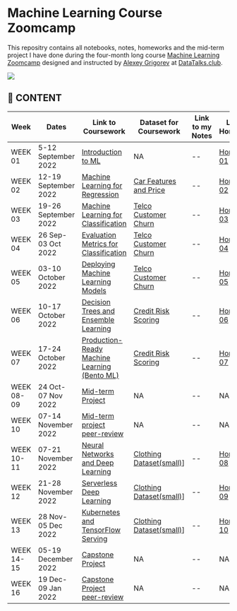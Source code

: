 # Machine Learning Course Zoomcamp

This repositry contains all notebooks, notes, homeworks and the mid-term project I have done during the four-month long course [Machine Learning Zoomcamp](https://github.com/alexeygrigorev/mlbookcamp-code/tree/master/course-zoomcamp) designed and instructed by [Alexey Grigorev](https://github.com/alexeygrigorev) at [DataTalks.club](https://datatalks.club/).

<img src="https://github.com/alexeygrigorev/mlbookcamp-code/raw/master/images/zoomcamp.jpg" />

## :book: CONTENT

|Week  |Dates | Link to Coursework | Dataset for Coursework | Link to my Notes| Link to Homework | Dataset for Homework | My Solution to Homework|
|------|-----| -------------------| -----------------------|---------------- |------------------|----------------------|------------------------|
| WEEK 01 | 5-12 September 2022 | [Introduction to ML](https://github.com/alexeygrigorev/mlbookcamp-code/tree/master/course-zoomcamp/01-intro)| NA | -- | [Homework 01](https://github.com/alexeygrigorev/mlbookcamp-code/blob/master/course-zoomcamp/cohorts/2022/01-intro/homework.md)| [Car Features and Price](https://www.kaggle.com/datasets/CooperUnion/cardataset)  |[Solution Jupyter notebook](https://github.com/bhasarma/mlcoursezoom-camp/tree/main/homeworks/HW01)|
| WEEK 02 | 12-19 September 2022 | [Machine Learning for Regression](https://github.com/alexeygrigorev/mlbookcamp-code/tree/master/course-zoomcamp/02-regression)| [Car Features and Price](https://www.kaggle.com/datasets/CooperUnion/cardataset) | -- | [Homework 02](https://github.com/alexeygrigorev/mlbookcamp-code/blob/master/course-zoomcamp/cohorts/2022/01-intro/homework.md)| [Car Features and Price](https://www.kaggle.com/datasets/CooperUnion/cardataset)  |[Solution Jupyter notebook](https://github.com/bhasarma/mlcoursezoom-camp/tree/main/homeworks/HW01)|
| WEEK 03 | 19-26 September 2022 | [Machine Learning for Classification](https://github.com/alexeygrigorev/mlbookcamp-code/tree/master/course-zoomcamp/03-classification)| [Telco Customer Churn](https://www.kaggle.com/datasets/blastchar/telco-customer-churn) | -- | [Homework 03](https://github.com/alexeygrigorev/mlbookcamp-code/blob/master/course-zoomcamp/cohorts/2022/01-intro/homework.md)| [Car Features and Price](https://www.kaggle.com/datasets/CooperUnion/cardataset)  |[Solution Jupyter notebook](https://github.com/bhasarma/mlcoursezoom-camp/tree/main/homeworks/HW01)|
| WEEK 04 | 26 Sep-03 Oct 2022 | [Evaluation Metrics for Classification](https://github.com/alexeygrigorev/mlbookcamp-code/tree/master/course-zoomcamp/04-evaluation)| [Telco Customer Churn](https://www.kaggle.com/datasets/blastchar/telco-customer-churn) | -- | [Homework 04](https://github.com/alexeygrigorev/mlbookcamp-code/blob/master/course-zoomcamp/cohorts/2022/01-intro/homework.md)| [Car Features and Price](https://www.kaggle.com/datasets/CooperUnion/cardataset)  |[Solution Jupyter notebook](https://github.com/bhasarma/mlcoursezoom-camp/tree/main/homeworks/HW01)|
| WEEK 05 | 03-10 October 2022 | [Deploying Machine Learning Models](https://github.com/alexeygrigorev/mlbookcamp-code/tree/master/course-zoomcamp/05-deployment)| [Telco Customer Churn](https://www.kaggle.com/datasets/blastchar/telco-customer-churn) | -- | [Homework 05](https://github.com/alexeygrigorev/mlbookcamp-code/blob/master/course-zoomcamp/cohorts/2022/01-intro/homework.md)| [Car Features and Price](https://www.kaggle.com/datasets/CooperUnion/cardataset)  |[Solution Jupyter notebook](https://github.com/bhasarma/mlcoursezoom-camp/tree/main/homeworks/HW01)|
| WEEK 06 | 10-17 October 2022 | [Decision Trees and Ensemble Learning](https://github.com/alexeygrigorev/mlbookcamp-code/tree/master/course-zoomcamp/06-trees)| [Credit Risk Scoring](https://github.com/gastonstat/CreditScoring) | -- | [Homework 06](https://github.com/alexeygrigorev/mlbookcamp-code/blob/master/course-zoomcamp/cohorts/2022/01-intro/homework.md)| [Car Features and Price](https://www.kaggle.com/datasets/CooperUnion/cardataset)  |[Solution Jupyter notebook](https://github.com/bhasarma/mlcoursezoom-camp/tree/main/homeworks/HW01)|
| WEEK 07 | 17-24 October 2022 | [Production-Ready Machine Learning (Bento ML)](https://github.com/alexeygrigorev/mlbookcamp-code/tree/master/course-zoomcamp/07-bentoml-production)| [Credit Risk Scoring](https://github.com/gastonstat/CreditScoring) | -- | [Homework 07](https://github.com/alexeygrigorev/mlbookcamp-code/blob/master/course-zoomcamp/cohorts/2022/01-intro/homework.md)| [Car Features and Price](https://www.kaggle.com/datasets/CooperUnion/cardataset)  |[Solution Jupyter notebook](https://github.com/bhasarma/mlcoursezoom-camp/tree/main/homeworks/HW01)|
| WEEK 08-09 | 24 Oct- 07 Nov 2022 | [Mid-term Project](https://github.com/alexeygrigorev/mlbookcamp-code/blob/master/course-zoomcamp/cohorts/2022/projects.md#midterm-project)| NA | -- | NA | [Car Features and Price](https://www.kaggle.com/datasets/CooperUnion/cardataset)  |[Solution Jupyter notebook](https://github.com/bhasarma/mlcoursezoom-camp/tree/main/homeworks/HW01)|
| WEEK 10 | 07-14 November 2022 | [Mid-term project peer-review](https://github.com/alexeygrigorev/mlbookcamp-code/blob/master/course-zoomcamp/cohorts/2022/projects.md#midterm-project)| NA | -- | NA | [Car Features and Price](https://www.kaggle.com/datasets/CooperUnion/cardataset)  |[Solution Jupyter notebook](https://github.com/bhasarma/mlcoursezoom-camp/tree/main/homeworks/HW01)|
| WEEK 10-11 | 07-21 November 2022 | [Neural Networks and Deep Learning](https://github.com/alexeygrigorev/mlbookcamp-code/tree/master/course-zoomcamp/08-deep-learning)| [Clothing Dataset(small)](https://medium.com/data-science-insider/clothing-dataset-5b72cd7c3f1f)] | -- | [Homework 08](https://github.com/alexeygrigorev/mlbookcamp-code/blob/master/course-zoomcamp/cohorts/2022/01-intro/homework.md)| [Car Features and Price](https://www.kaggle.com/datasets/CooperUnion/cardataset)  |[Solution Jupyter notebook](https://github.com/bhasarma/mlcoursezoom-camp/tree/main/homeworks/HW01)|
| WEEK 12 | 21-28 November 2022 | [Serverless Deep Learning](https://github.com/alexeygrigorev/mlbookcamp-code/tree/master/course-zoomcamp/09-serverless)| [Clothing Dataset(small)](https://medium.com/data-science-insider/clothing-dataset-5b72cd7c3f1f)] | -- | [Homework 09](https://github.com/alexeygrigorev/mlbookcamp-code/blob/master/course-zoomcamp/cohorts/2022/01-intro/homework.md)| [Car Features and Price](https://www.kaggle.com/datasets/CooperUnion/cardataset)  |[Solution Jupyter notebook](https://github.com/bhasarma/mlcoursezoom-camp/tree/main/homeworks/HW01)|
| WEEK 13 | 28 Nov-05 Dec 2022 | [Kubernetes and TensorFlow Serving](https://github.com/alexeygrigorev/mlbookcamp-code/tree/master/course-zoomcamp/10-kubernetes)| [Clothing Dataset(small)](https://medium.com/data-science-insider/clothing-dataset-5b72cd7c3f1f)] | -- | [Homework 10](https://github.com/alexeygrigorev/mlbookcamp-code/blob/master/course-zoomcamp/cohorts/2022/01-intro/homework.md)| [Car Features and Price](https://www.kaggle.com/datasets/CooperUnion/cardataset)  |[Solution Jupyter notebook](https://github.com/bhasarma/mlcoursezoom-camp/tree/main/homeworks/HW01)|
| WEEK 14-15 | 05-19 December 2022 | [Capstone Project](https://github.com/alexeygrigorev/mlbookcamp-code/tree/master/course-zoomcamp/projects)| NA | -- | NA | [Car Features and Price](https://www.kaggle.com/datasets/CooperUnion/cardataset)  |[Solution Jupyter notebook](https://github.com/bhasarma/mlcoursezoom-camp/tree/main/homeworks/HW01)|
| WEEK 16 | 19 Dec-09 Jan 2022 | [Capstone Project peer-review](https://github.com/alexeygrigorev/mlbookcamp-code/tree/master/course-zoomcamp/projects)| NA | -- | NA | [Car Features and Price](https://www.kaggle.com/datasets/CooperUnion/cardataset)  |[Solution Jupyter notebook](https://github.com/bhasarma/mlcoursezoom-camp/tree/main/homeworks/HW01)|


